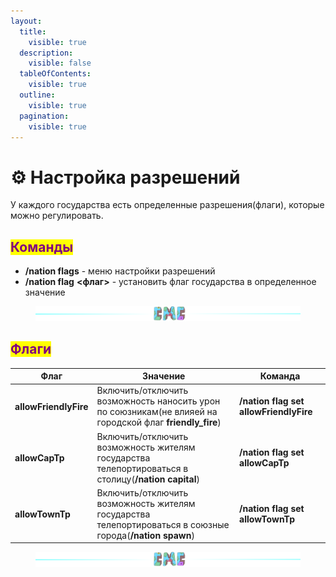 ```yaml
---
layout:
  title:
    visible: true
  description:
    visible: false
  tableOfContents:
    visible: true
  outline:
    visible: true
  pagination:
    visible: true
---
```


# ⚙️ Настройка разрешений

У каждого государства есть определенные разрешения(флаги), которые можно регулировать.

## <mark style="color:purple;">Команды</mark>

* **/nation flags** - меню настройки разрешений
* **/nation flag** **<флаг>** - установить флаг государства в определенное значение

<figure><img src="../.gitbook/assets/gitlab_hr7.svg" alt=""><figcaption></figcaption></figure>

## <mark style="color:purple;">Флаги</mark>

| Флаг                  | Значение                                                                                                  | Команда                                |
| --------------------- | --------------------------------------------------------------------------------------------------------- | -------------------------------------- |
| **allowFriendlyFire** | Включить/отключить возможность наносить урон по союзникам(не влияей на городской флаг **friendly\_fire**) | **/nation flag set allowFriendlyFire** |
| **allowCapTp**        | Включить/отключить возможность жителям государства телепортироваться в столицу(**/nation capital**)       | **/nation flag set allowCapTp**        |
| **allowTownTp**       | Включить/отключить возможность жителям государства телепортироваться в союзные города(**/nation spawn**)  | **/nation flag set allowTownTp**       |

<figure><img src="../.gitbook/assets/gitlab_hr7.svg" alt=""><figcaption></figcaption></figure>
